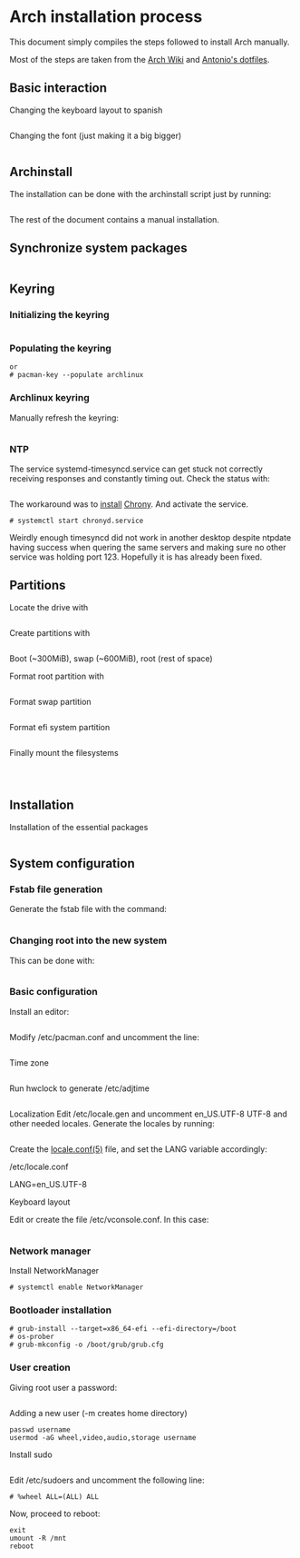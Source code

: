 # Arch installation process
This document simply compiles the steps followed to install Arch manually. 

Most of the steps are taken from the [Arch Wiki](https://wiki.archlinux.org/title/Installation_guide) and [Antonio's dotfiles](https://github.com/antoniosarosi/dotfiles).


## Basic interaction
Changing the keyboard layout to spanish
```loadkeys es
```
Changing the font (just making it a big bigger)
```setfont ter-124b
```

## Archinstall
The installation can be done with the archinstall script just by running:
```archinstall
```
The rest of the document contains a manual installation.

## Synchronize system packages
```# pacman -Sy
```

## Keyring
### Initializing the keyring
```pacman-key --init

```
### Populating the keyring
```# pacman-key --populate
or
# pacman-key --populate archlinux
```

### Archlinux keyring
Manually refresh the keyring:
```sudo archlinux-keyring-wkd-sync
```

### NTP
The service systemd-timesyncd.service can get stuck not correctly receiving responses and constantly timing out.
Check the status with:
```systemctl status systemd-timesyncd.service
```

The workaround was to [install](https://wiki.archlinux.org/title/Chrony) [Chrony](https://chrony-project.org/). And activate the service.
```# pacman -S chrony
# systemctl start chronyd.service
``` 
Weirdly enough timesyncd did not work in another desktop despite ntpdate having success when quering the same servers and making sure no other service was holding port 123.
Hopefully it is has already been fixed.

## Partitions
Locate the drive with 
```# fdisk -l
```
Create partitions with 
```# fdisk
```

Boot (~300MiB), swap (~600MiB), root (rest of space)

Format root partition with

```mkfs.ext4 /dev/root_partition
```

Format swap partition

```mkswap /dev/swap_partition
```

Format efi system partition
```mkfs.fat -F 32 /dev/efi_system_partition

```

Finally mount the filesystems

```mount /dev/root_partition /mnt
```

```mount --mkdir /dev/efi_system_partition /mnt/boot
```

```swapon /dev/swap_partition
```

## Installation
Installation of the essential packages
```pacstrap -K /mnt  base linux linux-firmware
```

## System configuration
### Fstab file generation
Generate the fstab file with the command:
```genfstab -U /mnt >> /mnt/etc/fstab
```
### Changing root into the new system
This can be done with:
```arch-chroot /mnt
```

### Basic configuration
Install an editor:
```pacman -S vim neovim
```

Modify /etc/pacman.conf and uncomment the line:
```#ParallelDownloads = 5
```

Time zone
```ln -sf /usr/share/zoneinfo/Region/City
```

Run hwclock to generate /etc/adjtime
```hwclock --systohc
```

Localization
Edit /etc/locale.gen and uncomment en_US.UTF-8 UTF-8 and other needed locales. Generate the locales by running:
```locale-gen
```

Create the [locale.conf(5)](https://man.archlinux.org/man/locale.conf.5) file, and set the LANG variable accordingly:

/etc/locale.conf

LANG=en_US.UTF-8

Keyboard layout

Edit or create the file /etc/vconsole.conf. In this case:
```KEYMAP=es
```

### Network manager
Install NetworkManager
```# pacman -S networkmanager
# systemctl enable NetworkManager
```

### Bootloader installation
```# pacman -S grub efibootmgr os-prober
# grub-install --target=x86_64-efi --efi-directory=/boot
# os-prober
# grub-mkconfig -o /boot/grub/grub.cfg
```

### User creation
Giving root user a password:
```# passwd
```

Adding a new user (-m creates home directory)
```useradd -m username
passwd username
usermod -aG wheel,video,audio,storage username
```

Install sudo

```pacman -S sudo
```

Edit /etc/sudoers and uncomment the following line:
```## Uncomment to allow members of group wheel to execute any command
# %wheel ALL=(ALL) ALL
```

Now, proceed to reboot:
```# Exit out of ISO image, unmount it and remove it
exit
umount -R /mnt
reboot
```
